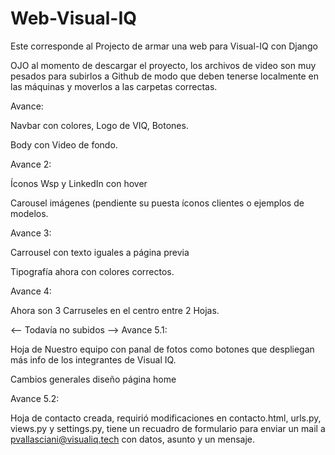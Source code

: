 # Web-Visual-IQ
Este corresponde al Projecto de armar una web para Visual-IQ con Django

OJO al momento de descargar el proyecto, los archivos de video son muy pesados para subirlos a Github de modo que deben tenerse localmente en las máquinas y moverlos a las carpetas correctas.

Avance:

Navbar con colores, Logo de VIQ, Botones.

Body con Video de fondo.


Avance 2:

Íconos Wsp y LinkedIn con hover


Carousel imágenes (pendiente su puesta íconos clientes o ejemplos de modelos.


Avance 3:

Carrousel con texto iguales a página previa

Tipografía ahora con colores correctos.


Avance 4:

Ahora son 3 Carruseles en el centro entre 2 Hojas.


<-- Todavía no subidos -->
Avance 5.1:

Hoja de Nuestro equipo con panal de fotos como botones que despliegan más info de los integrantes de Visual IQ.

Cambios generales diseño página home

Avance 5.2:

Hoja de contacto creada, requirió modificaciones en contacto.html, urls.py, views.py y settings.py, tiene un recuadro de formulario para enviar un mail a pvallasciani@visualiq.tech con datos, asunto y un mensaje.
